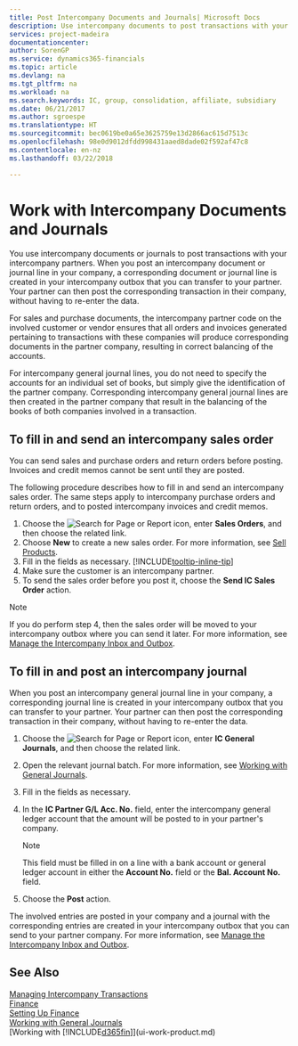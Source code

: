 ```yaml
---
title: Post Intercompany Documents and Journals| Microsoft Docs
description: Use intercompany documents to post transactions with your intercompany partners.
services: project-madeira
documentationcenter: 
author: SorenGP
ms.service: dynamics365-financials
ms.topic: article
ms.devlang: na
ms.tgt_pltfrm: na
ms.workload: na
ms.search.keywords: IC, group, consolidation, affiliate, subsidiary
ms.date: 06/21/2017
ms.author: sgroespe
ms.translationtype: HT
ms.sourcegitcommit: bec0619be0a65e3625759e13d2866ac615d7513c
ms.openlocfilehash: 98e0d9012dfdd998431aaed8dade02f592af47c8
ms.contentlocale: en-nz
ms.lasthandoff: 03/22/2018

---
```

# <a name="work-with-intercompany-documents-and-journals"></a>Work with Intercompany Documents and Journals
You use intercompany documents or journals to post transactions with your intercompany partners. When you post an intercompany document or journal line in your company, a corresponding document or journal line is created in your intercompany outbox that you can transfer to your partner. Your partner can then post the corresponding transaction in their company, without having to re-enter the data.

For sales and purchase documents, the intercompany partner code on the involved customer or vendor ensures that all orders and invoices generated pertaining to transactions with these companies will produce corresponding documents in the partner company, resulting in correct balancing of the accounts.

For intercompany general journal lines, you do not need to specify the accounts for an individual set of books, but simply give the identification of the partner company. Corresponding intercompany general journal lines are then created in the partner company that result in the balancing of the books of both companies involved in a transaction.

## <a name="to-fill-in-and-send-an-intercompany-sales-order"></a>To fill in and send an intercompany sales order
You can send sales and purchase orders and return orders before posting. Invoices and credit memos cannot be sent until they are posted.

The following procedure describes how to fill in and send an intercompany sales order. The same steps apply to intercompany purchase orders and return orders, and to posted intercompany invoices and credit memos.  

1. Choose the ![Search for Page or Report](media/ui-search/search_small.png "Search for Page or Report icon") icon, enter **Sales Orders**, and then choose the related link.  
2. Choose **New** to create a new sales order. For more information, see [Sell Products](sales-how-sell-products.md).  
3. Fill in the fields as necessary. [!INCLUDE[tooltip-inline-tip](includes/tooltip-inline-tip_md.md)]
4. Make sure the customer is an intercompany partner.
5. To send the sales order before you post it, choose the **Send IC Sales Order** action.

> [!NOTE]
> If you do perform step 4, then the sales order will be moved to your intercompany outbox where you can send it later. For more information, see [Manage the Intercompany Inbox and Outbox](intercompany-how-manage-intercompany-inbox.md).

## <a name="to-fill-in-and-post-an-intercompany-journal"></a>To fill in and post an intercompany journal
When you post an intercompany general journal line in your company, a corresponding journal line is created in your intercompany outbox that you can transfer to your partner. Your partner can then post the corresponding transaction in their company, without having to re-enter the data.

1. Choose the ![Search for Page or Report](media/ui-search/search_small.png "Search for Page or Report icon") icon, enter **IC General Journals**, and then choose the related link.  
2. Open the relevant journal batch. For more information, see [Working with General Journals](ui-work-general-journals.md).
3. Fill in the fields as necessary.
4. In the **IC Partner G/L Acc. No.** field, enter the intercompany general ledger account that the amount will be posted to in your partner's company.

    > [!NOTE]
    > This field must be filled in on a line with a bank account or general ledger account in either the **Account No.** field or the **Bal. Account No.** field.  
5. Choose the **Post** action.

The involved entries are posted in your company and a journal with the corresponding entries are created in your intercompany outbox that you can send to your partner company. For more information, see [Manage the Intercompany Inbox and Outbox](intercompany-how-manage-intercompany-inbox.md). 

## <a name="see-also"></a>See Also
[Managing Intercompany Transactions](intercompany-manage.md)  
[Finance](finance.md)  
[Setting Up Finance](finance-setup-finance.md)  
[Working with General Journals](ui-work-general-journals.md)  
[Working with [!INCLUDE[d365fin](includes/d365fin_md.md)]](ui-work-product.md)

